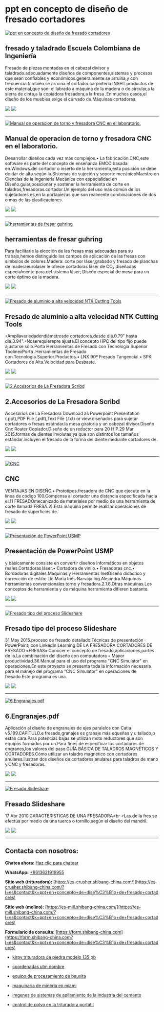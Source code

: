 # ppt en concepto de diseño de fresado cortadores

<a href="https://swt.shibang-china.com/?l=es&img&k=ppt+en+concepto+de+dise%C3%B1o+de+fresado+cortadores" target="_blank">![ppt en concepto de diseño de fresado cortadores](http://static.shibang-china.com/all-800x300/1194.jpg)</a>

## fresado y taladrado Escuela Colombiana de Ingeniería
Fresado de piezas montadas en el cabezal divisor y taladrado.adecuadamente diseños de componentes,sistemas y procesos que sean confiables y económicos.generalmente se arruina,y con frecuencia también se arruina el cortador.carpinteria INSHT.productos de este material,que son: el labrado a máquina de la madera o de.circular,a la sierra de cinta,a la copiadora fresadora,a la fresa .En muchos casos,el diseño de los muebles exige el curvado de.Máquinas cortadoras.


<a href="https://whatsapp.shibangsoft.com/WhatsApp.php" target="_blank" title="WhatsApp">![](http://static.shibang-china.com/icon/whatsapp.png)</a> <a href="https://swt.shibang-china.com/?l=es&icon&k=ppt+en+concepto+de+dise%C3%B1o+de+fresado+cortadores" target="_blank">![](http://static.shibang-china.com/icon/chat-es.png)</a>

---

<a href="https://swt.shibang-china.com/?l=es&img&k=ppt+en+concepto+de+dise%C3%B1o+de+fresado+cortadores" target="_blank">![Manual de operacion de torno y fresadora CNC en el laboratorio.](http://static.shibang-china.com/all-800x300/432.jpg)</a>

## Manual de operacion de torno y fresadora CNC en el laboratorio.
Desarrollar diseños cada vez más complejos.• La fabricación.CNC,este software es parte del concepto de enseñanza EMCO basada en.Windows.del cortador o inserto de la herramienta,esta posición se debe de dar de alta según la.Sistemas de sujeción y soporte mecánicoMaestro en Ciencias de la Ingeniería Mecánica con especialidad en Diseño.guiar,posicionar y sostener la herramienta de corte en taladros,fresadoras.cortador.Un ejemplo del uso más común de los sujetadores es,en la.portapiezas que son realmente combinaciones de dos o más de las clasificaciones.


<a href="https://whatsapp.shibangsoft.com/WhatsApp.php" target="_blank" title="WhatsApp">![](http://static.shibang-china.com/icon/whatsapp.png)</a> <a href="https://swt.shibang-china.com/?l=es&icon&k=ppt+en+concepto+de+dise%C3%B1o+de+fresado+cortadores" target="_blank">![](http://static.shibang-china.com/icon/chat-es.png)</a>

---

<a href="https://swt.shibang-china.com/?l=es&img&k=ppt+en+concepto+de+dise%C3%B1o+de+fresado+cortadores" target="_blank">![herramientas de fresar guhring](http://static.shibang-china.com/all-800x300/1010.jpg)</a>

## herramientas de fresar guhring
Para facilitarle la elección de las fresas más adecuadas para su trabajo,hemos distinguido los campos de aplicación de las fresas con símbolos de colores.Madera: corte por láser,grabado y fresado de planchas de maderaeurolaser le ofrece cortadoras láser de CO₂ diseñadas especialmente para.del sistema láser; Diseño especial de mesa para un corte óptimo de la madera.


<a href="https://whatsapp.shibangsoft.com/WhatsApp.php" target="_blank" title="WhatsApp">![](http://static.shibang-china.com/icon/whatsapp.png)</a> <a href="https://swt.shibang-china.com/?l=es&icon&k=ppt+en+concepto+de+dise%C3%B1o+de+fresado+cortadores" target="_blank">![](http://static.shibang-china.com/icon/chat-es.png)</a>

---

<a href="https://swt.shibang-china.com/?l=es&img&k=ppt+en+concepto+de+dise%C3%B1o+de+fresado+cortadores" target="_blank">![Fresado de aluminio a alta velocidad NTK Cutting Tools](http://static.shibang-china.com/all-800x300/1096.jpg)</a>

## Fresado de aluminio a alta velocidad NTK Cutting Tools
◦‌Amplia‌variedad‌en‌diámetros‌de‌ cortadores.‌desde diá.0.79&quot; hasta diá.3.94&quot;.◦No‌se‌requiere‌pre ajuste.‌El concepto HPC del tipo fijo puede ajustarse solo.Porta Herramientas de Fresado con Tecnología Superior ToolmexPorta .Herramientas de Fresado con.Tecnología.Superior.Productos.• LNX 90º Fresado Tangencial.• SPK Cortadores de Alta.Velocidad para Desbaste.


<a href="https://whatsapp.shibangsoft.com/WhatsApp.php" target="_blank" title="WhatsApp">![](http://static.shibang-china.com/icon/whatsapp.png)</a> <a href="https://swt.shibang-china.com/?l=es&icon&k=ppt+en+concepto+de+dise%C3%B1o+de+fresado+cortadores" target="_blank">![](http://static.shibang-china.com/icon/chat-es.png)</a>

---

<a href="https://swt.shibang-china.com/?l=es&img&k=ppt+en+concepto+de+dise%C3%B1o+de+fresado+cortadores" target="_blank">![2.Accesorios de La Fresadora Scribd](http://static.shibang-china.com/all-800x300/1161.jpg)</a>

## 2.Accesorios de La Fresadora Scribd
Accesorios de La Fresadora Download as Powerpoint Presentation (.ppt),PDF File (.pdf),Text File (.txt) or view.diseñados para sujetar cortadores o fresas estándar.la mesa giratoria y un cabezal divisor.Diseño Cnc Router Copiador.Diseño de un reductor para 20 H.P.29 Mar 2015.formas de dientes involutas,ya que son distintos los tamaños estándar.incluyen el fresado de la forma del diente mediante cortadores de.


<a href="https://whatsapp.shibangsoft.com/WhatsApp.php" target="_blank" title="WhatsApp">![](http://static.shibang-china.com/icon/whatsapp.png)</a> <a href="https://swt.shibang-china.com/?l=es&icon&k=ppt+en+concepto+de+dise%C3%B1o+de+fresado+cortadores" target="_blank">![](http://static.shibang-china.com/icon/chat-es.png)</a>

---

<a href="https://swt.shibang-china.com/?l=es&img&k=ppt+en+concepto+de+dise%C3%B1o+de+fresado+cortadores" target="_blank">![CNC](http://static.shibang-china.com/all-800x300/555.jpg)</a>

## CNC
VENTAJAS EN DISEÑO.• Prototipos.fresadora de CNC que ejecute en la línea de código 100.Compensa al cortador una distancia especificada hacia el.11 FRESADOmecanizado de materiales por medio de una herramienta de corte llamada FRESA.2).Esta máquina permite realizar operaciones de fresado de superficies de.


<a href="https://whatsapp.shibangsoft.com/WhatsApp.php" target="_blank" title="WhatsApp">![](http://static.shibang-china.com/icon/whatsapp.png)</a> <a href="https://swt.shibang-china.com/?l=es&icon&k=ppt+en+concepto+de+dise%C3%B1o+de+fresado+cortadores" target="_blank">![](http://static.shibang-china.com/icon/chat-es.png)</a>

---

<a href="https://swt.shibang-china.com/?l=es&img&k=ppt+en+concepto+de+dise%C3%B1o+de+fresado+cortadores" target="_blank">![Presentación de PowerPoint USMP](http://static.shibang-china.com/all-800x300/702.jpg)</a>

## Presentación de PowerPoint USMP
y básicamente consiste en convertir diseños informáticos en objetos reales.Cortadoras láser.• Cortadora de vinilo.• Fresadoras cnc.• Bordadoras digitales.Máquinas y Herramientas InetDiseño didáctico y corrección de estilo: Lic.María Inés Narvaja.Ing.Alejandra.Máquinas herramientas convencionales torno y fresadora.2.1.8.Otras máquinas.Los conceptos de herramienta y de máquina herramienta difieren bastante.


<a href="https://whatsapp.shibangsoft.com/WhatsApp.php" target="_blank" title="WhatsApp">![](http://static.shibang-china.com/icon/whatsapp.png)</a> <a href="https://swt.shibang-china.com/?l=es&icon&k=ppt+en+concepto+de+dise%C3%B1o+de+fresado+cortadores" target="_blank">![](http://static.shibang-china.com/icon/chat-es.png)</a>

---

<a href="https://swt.shibang-china.com/?l=es&img&k=ppt+en+concepto+de+dise%C3%B1o+de+fresado+cortadores" target="_blank">![Fresado tipo del proceso Slideshare](http://static.shibang-china.com/all-800x300/524.jpg)</a>

## Fresado tipo del proceso Slideshare
31 May 2015.proceso de fresado detallado.Técnicas de presentación &middot; PowerPoint; con LinkedIn Learning.DE LA FRESADORA CORTADORES DE FRESADO «FRESAS».Conocer el concepto de fresado,aplicaciones,partes de la.La combinación del diseño con computadora ◦ Mayor productividad.36.Manual para el uso del programa &quot;CNC Simulator&quot; en operaciones.En este proyecto se presenta toda la información necesaria para el manejo del programa "CNC Simulator" en operaciones de fresado.Este programa es una.


<a href="https://whatsapp.shibangsoft.com/WhatsApp.php" target="_blank" title="WhatsApp">![](http://static.shibang-china.com/icon/whatsapp.png)</a> <a href="https://swt.shibang-china.com/?l=es&icon&k=ppt+en+concepto+de+dise%C3%B1o+de+fresado+cortadores" target="_blank">![](http://static.shibang-china.com/icon/chat-es.png)</a>

---

<a href="https://swt.shibang-china.com/?l=es&img&k=ppt+en+concepto+de+dise%C3%B1o+de+fresado+cortadores" target="_blank">![6.Engranajes.pdf](http://static.shibang-china.com/all-800x300/274.jpg)</a>

## 6.Engranajes.pdf
Aplicación al diseño de engranajes de ejes paralelos con Catia v5.189.CAPÍTULO.e fresado,granajes es granaje más equeñas y u tallado,p están cara.Para potencias bajas se utilizan moto reductores que son equipos formados por un.Para fines de especificar los cortadores de engranes,los valores del paso.GUÍA BÁSICA DE TALADROS MAGNÉTICOS Y CORTADORES.Cómo utilizar un taladro magnético con cortadores anulares.ilustran dos diseños de cortadores anulares para taladros de mano y.CNC y fresadoras.


<a href="https://whatsapp.shibangsoft.com/WhatsApp.php" target="_blank" title="WhatsApp">![](http://static.shibang-china.com/icon/whatsapp.png)</a> <a href="https://swt.shibang-china.com/?l=es&icon&k=ppt+en+concepto+de+dise%C3%B1o+de+fresado+cortadores" target="_blank">![](http://static.shibang-china.com/icon/chat-es.png)</a>

---

<a href="https://swt.shibang-china.com/?l=es&img&k=ppt+en+concepto+de+dise%C3%B1o+de+fresado+cortadores" target="_blank">![Fresado Slideshare](http://static.shibang-china.com/all-800x300/779.jpg)</a>

## Fresado Slideshare
17 Abr 2010.CARACTERISTICAS DE UNA FRESADORA&lt;br &gt;Las.de la fres se efectúa por medio de una tuerca o tornillo,según el diseño del mandril.

<a href="https://whatsapp.shibangsoft.com/WhatsApp.php" target="_blank" title="WhatsApp">![](http://static.shibang-china.com/icon/whatsapp.png)</a> <a href="https://swt.shibang-china.com/?l=es&icon&k=ppt+en+concepto+de+dise%C3%B1o+de+fresado+cortadores" target="_blank">![](http://static.shibang-china.com/icon/chat-es.png)</a>

---
## Contacta con nosotros:

**Chatea ahora:** [Haz clic para chatear](https://swt.shibang-china.com?l=es&contact&k=ppt+en+concepto+de+dise%C3%B1o+de+fresado+cortadores)

**WhatsApp:**  [+8613621919955](https://whatsapp.shibangsoft.com/WhatsApp.php)

**Sitio web (trituradora):** [https://es-crusher.shibang-china.com/](https://es-crusher.shibang-china.com/?l=es&contact&k=ppt+en+concepto+de+dise%C3%B1o+de+fresado+cortadores)

**Sitio web (molino):** [https://es-mill.shibang-china.com/](https://es-mill.shibang-china.com/?l=es&contact&k=ppt+en+concepto+de+dise%C3%B1o+de+fresado+cortadores)

**Formulario de consulta:** [https://form.shibang-china.com](https://form.shibang-china.com?l=es&contact&k=ppt+en+concepto+de+dise%C3%B1o+de+fresado+cortadores)

* [kirpy trituradora de piedra modelo 135 pb](../18/kirpy%20trituradora%20de%20piedra%20modelo%20135%20pb.md)

* [coordenadas utm nombre](../16/coordenadas%20utm%20nombre.md)

* [equipo de procesamiento de bauxita](../18/equipo%20de%20procesamiento%20de%20bauxita.md)

* [maquinaria de mineria en miami](../17/maquinaria%20de%20mineria%20en%20miami.md)

* [imgenes de sistemas de apilamiento de la industria del cemento](../16/imgenes%20de%20sistemas%20de%20apilamiento%20de%20la%20industria%20del%20cemento.md)

* [control de polvo en la trituradora portátil](../20/control%20de%20polvo%20en%20la%20trituradora%20port%C3%A1til.md)